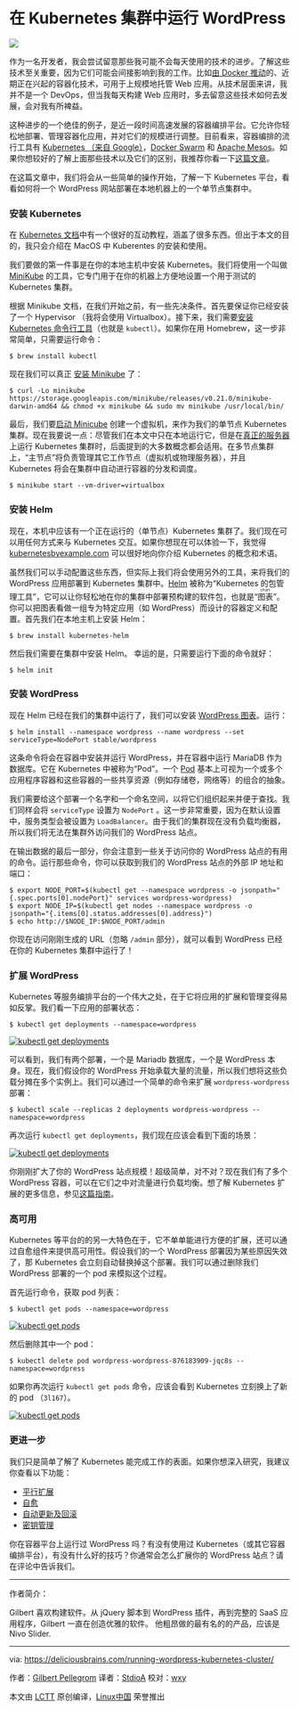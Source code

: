 在 Kubernetes 集群中运行 WordPress
============================================================

![](https://cdn.deliciousbrains.com/content/uploads/2017/08/10131149/db-WPKubernetesCluster-1440x699.jpg)

作为一名开发者，我会尝试留意那些我可能不会每天使用的技术的进步。了解这些技术至关重要，因为它们可能会间接影响到我的工作。比如[由 Docker 推动][8]的、近期正在兴起的容器化技术，可用于上规模地托管 Web 应用。从技术层面来讲，我并不是一个 DevOps，但当我每天构建 Web 应用时，多去留意这些技术如何去发展，会对我有所裨益。

这种进步的一个绝佳的例子，是近一段时间高速发展的容器编排平台。它允许你轻松地部署、管理容器化应用，并对它们的规模进行调整。目前看来，容器编排的流行工具有 [Kubernetes （来自 Google）][9]，[Docker Swarm][10] 和 [Apache Mesos][11]。如果你想较好的了解上面那些技术以及它们的区别，我推荐你看一下[这篇文章][12]。

在这篇文章中，我们将会从一些简单的操作开始，了解一下 Kubernetes 平台，看看如何将一个 WordPress 网站部署在本地机器上的一个单节点集群中。

### 安装 Kubernetes

在 [Kubernetes 文档][13]中有一个很好的互动教程，涵盖了很多东西。但出于本文的目的，我只会介绍在 MacOS 中 Kuberentes 的安装和使用。

我们要做的第一件事是在你的本地主机中安装 Kubernetes。我们将使用一个叫做 [MiniKube][14] 的工具，它专门用于在你的机器上方便地设置一个用于测试的 Kubernetes 集群。

根据 Minikube 文档，在我们开始之前，有一些先决条件。首先要保证你已经安装了一个 Hypervisor （我将会使用 Virtualbox）。接下来，我们需要[安装 Kubernetes 命令行工具][15]（也就是 `kubectl`）。如果你在用 Homebrew，这一步非常简单，只需要运行命令：

```
$ brew install kubectl
```

现在我们可以真正 [安装 Minikube][16]  了：

```
$ curl -Lo minikube https://storage.googleapis.com/minikube/releases/v0.21.0/minikube-darwin-amd64 && chmod +x minikube && sudo mv minikube /usr/local/bin/
```

最后，我们要[启动 Minicube][17] 创建一个虚拟机，来作为我们的单节点 Kubernetes 集群。现在我要说一点：尽管我们在本文中只在本地运行它，但是在[真正的服务器][18]上运行 Kubernetes 集群时，后面提到的大多数概念都会适用。在多节点集群上，“主节点”将负责管理其它工作节点（虚拟机或物理服务器），并且 Kubernetes 将会在集群中自动进行容器的分发和调度。

```
$ minikube start --vm-driver=virtualbox
```

### 安装 Helm

现在，本机中应该有一个正在运行的（单节点）Kubernetes 集群了。我们现在可以用任何方式来与 Kubernetes 交互。如果你想现在可以体验一下，我觉得 [kubernetesbyexample.com][19] 可以很好地向你介绍 Kubernetes 的概念和术语。

虽然我们可以手动配置这些东西，但实际上我们将会使用另外的工具，来将我们的 WordPress 应用部署到 Kubernetes 集群中。[Helm][20] 被称为“Kubernetes 的包管理工具”，它可以让你轻松地在你的集群中部署预构建的软件包，也就是“<ruby>图表<rt>chart</rt></ruby>”。你可以把图表看做一组专为特定应用（如 WordPress）而设计的容器定义和配置。首先我们在本地主机上安装 Helm：

```
$ brew install kubernetes-helm
```

然后我们需要在集群中安装 Helm。 幸运的是，只需要运行下面的命令就好：

```
$ helm init
```

### 安装 WordPress

现在 Helm 已经在我们的集群中运行了，我们可以安装 [WordPress 图表][21]。运行：

```
$ helm install --namespace wordpress --name wordpress --set serviceType=NodePort stable/wordpress  
```

这条命令将会在容器中安装并运行 WordPress，并在容器中运行 MariaDB 作为数据库。它在 Kubernetes 中被称为“Pod”。一个 [Pod][22] 基本上可视为一个或多个应用程序容器和这些容器的一些共享资源（例如存储卷，网络等）的组合的抽象。

我们需要给这个部署一个名字和一个命名空间，以将它们组织起来并便于查找。我们同样会将 `serviceType` 设置为 `NodePort` 。这一步非常重要，因为在默认设置中，服务类型会被设置为 `LoadBalancer`。由于我们的集群现在没有负载均衡器，所以我们将无法在集群外访问我们的 WordPress 站点。

在输出数据的最后一部分，你会注意到一些关于访问你的 WordPress 站点的有用的命令。运行那些命令，你可以获取到我们的 WordPress 站点的外部 IP 地址和端口：

```
$ export NODE_PORT=$(kubectl get --namespace wordpress -o jsonpath="{.spec.ports[0].nodePort}" services wordpress-wordpress)
$ export NODE_IP=$(kubectl get nodes --namespace wordpress -o jsonpath="{.items[0].status.addresses[0].address}")
$ echo http://$NODE_IP:$NODE_PORT/admin
```

你现在访问刚刚生成的 URL（忽略 `/admin` 部分），就可以看到 WordPress 已经在你的 Kubernetes 集群中运行了！

### 扩展 WordPress

Kubernetes 等服务编排平台的一个伟大之处，在于它将应用的扩展和管理变得易如反掌。我们看一下应用的部署状态：

```
$ kubectl get deployments --namespace=wordpress
```

 [![kubectl get deployments](https://cdn.deliciousbrains.com/content/uploads/2017/08/07120711/image4.png)][23] 

可以看到，我们有两个部署，一个是 Mariadb 数据库，一个是 WordPress 本身。现在，我们假设你的 WordPress 开始承载大量的流量，所以我们想将这些负载分摊在多个实例上。我们可以通过一个简单的命令来扩展 `wordpress-wordpress` 部署：

```
$ kubectl scale --replicas 2 deployments wordpress-wordpress --namespace=wordpress
```

再次运行 `kubectl get deployments`，我们现在应该会看到下面的场景：

 [![kubectl get deployments](https://cdn.deliciousbrains.com/content/uploads/2017/08/07120710/image2.png)][24] 

你刚刚扩大了你的 WordPress 站点规模！超级简单，对不对？现在我们有了多个 WordPress 容器，可以在它们之中对流量进行负载均衡。想了解 Kubernetes 扩展的更多信息，参见[这篇指南][25]。

### 高可用

Kubernetes 等平台的的另一大特色在于，它不单单能进行方便的扩展，还可以通过自愈组件来提供高可用性。假设我们的一个 WordPress 部署因为某些原因失效了，那 Kubernetes 会立刻自动替换掉这个部署。我们可以通过删除我们 WordPress 部署的一个 pod 来模拟这个过程。

首先运行命令，获取 pod 列表：

```
$ kubectl get pods --namespace=wordpress
```

 [![kubectl get pods](https://cdn.deliciousbrains.com/content/uploads/2017/08/07120711/image3.png)][26] 

然后删除其中一个 pod：

```
$ kubectl delete pod wordpress-wordpress-876183909-jqc8s --namespace=wordpress
```

如果你再次运行 `kubectl get pods` 命令，应该会看到 Kubernetes 立刻换上了新的 pod （`3l167`）。

 [![kubectl get pods](https://cdn.deliciousbrains.com/content/uploads/2017/08/07120709/image1.png)][27] 

### 更进一步

我们只是简单了解了 Kubernetes 能完成工作的表面。如果你想深入研究，我建议你查看以下功能：

* [平行扩展][2]
* [自愈][3]
* [自动更新及回滚][4]
* [密钥管理][5]

你在容器平台上运行过 WordPress 吗？有没有使用过 Kubernetes（或其它容器编排平台），有没有什么好的技巧？你通常会怎么扩展你的 WordPress 站点？请在评论中告诉我们。

--------------------------------------------------------------------------------

作者简介：

Gilbert 喜欢构建软件。从 jQuery 脚本到 WordPress 插件，再到完整的 SaaS 应用程序，Gilbert 一直在创造优雅的软件。 他粗昂做的最有名的的产品，应该是 Nivo Slider.

--------


via: https://deliciousbrains.com/running-wordpress-kubernetes-cluster/

作者：[Gilbert Pellegrom][a]
译者：[StdioA](https://github.com/StdioA)
校对：[wxy](https://github.com/wxy)

本文由 [LCTT](https://github.com/LCTT/TranslateProject) 原创编译，[Linux中国](https://linux.cn/) 荣誉推出

[a]:https://deliciousbrains.com/author/gilbert-pellegrom/
[1]:https://deliciousbrains.com/author/gilbert-pellegrom/
[2]:https://kubernetes.io/docs/tasks/run-application/horizontal-pod-autoscale/
[3]:https://kubernetes.io/docs/concepts/workloads/controllers/replicationcontroller/#what-is-a-replicationcontroller
[4]:https://kubernetes.io/docs/concepts/workloads/controllers/deployment/#what-is-a-deployment
[5]:https://kubernetes.io/docs/concepts/configuration/secret/
[6]:https://deliciousbrains.com/running-wordpress-kubernetes-cluster/
[7]:https://deliciousbrains.com/running-wordpress-kubernetes-cluster/
[8]:http://www.zdnet.com/article/what-is-docker-and-why-is-it-so-darn-popular/
[9]:https://kubernetes.io/
[10]:https://docs.docker.com/engine/swarm/
[11]:http://mesos.apache.org/
[12]:https://mesosphere.com/blog/docker-vs-kubernetes-vs-apache-mesos/ 
[13]:https://kubernetes.io/docs/tutorials/kubernetes-basics/
[14]:https://kubernetes.io/docs/getting-started-guides/minikube/
[15]:https://kubernetes.io/docs/tasks/tools/install-kubectl/
[16]:https://github.com/kubernetes/minikube/releases
[17]:https://kubernetes.io/docs/getting-started-guides/minikube/#quickstart
[18]:https://kubernetes.io/docs/tutorials/kubernetes-basics/
[19]:http://kubernetesbyexample.com/
[20]:https://docs.helm.sh/
[21]:https://kubeapps.com/charts/stable/wordpress
[22]:https://kubernetes.io/docs/tutorials/kubernetes-basics/explore-intro/
[23]:https://cdn.deliciousbrains.com/content/uploads/2017/08/07120711/image4.png
[24]:https://cdn.deliciousbrains.com/content/uploads/2017/08/07120710/image2.png
[25]:https://kubernetes.io/docs/tutorials/kubernetes-basics/scale-intro/
[26]:https://cdn.deliciousbrains.com/content/uploads/2017/08/07120711/image3.png
[27]:https://cdn.deliciousbrains.com/content/uploads/2017/08/07120709/image1.png
